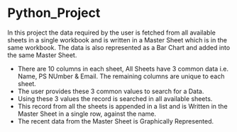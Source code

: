 # Python_Project

In this project the data required by the user is fetched from all available sheets in a single workbook and is written in a Master Sheet which is in the same workbook. The data is also represented as a Bar Chart and added into the same Master Sheet.

- There are  10 columns in each sheet, All Sheets have 3 common data i.e. Name, PS NUmber & Email. The remaining columns are unique to each sheet.
- The user provides these 3 common values to search for a Data.
- Using these 3 values the record is searched in all available sheets. 
- This record from all the sheets is appended in a list and is Written in the Master Sheet in a single row, against the name.
- The recent data from the Master Sheet is Graphically Represented.
